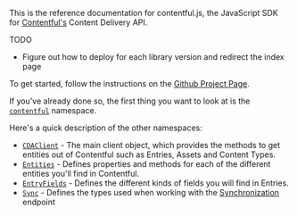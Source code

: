 This is the reference documentation for contentful.js, the JavaScript SDK for [Contentful's](https://www.contentful.com) Content Delivery API.

TODO
* Figure out how to deploy for each library version and redirect the index page

To get started, follow the instructions on the [Github Project Page](https://github.com/contentful/contentful.js).

If you've already done so, the first thing you want to look at is the [`contentful`](./contentful.html) namespace.

Here's a quick description of the other namespaces:
* [`CDAClient`](./CDAClient.html) - The main client object, which provides the methods to get entities out of Contentful such as Entries, Assets and Content Types.
* [`Entities`](./Entities.html) - Defines properties and methods for each of the different entities you'll find in Contentful.
* [`EntryFields`](./EntryFields.html) - Defines the different kinds of fields you will find in Entries.
* [`Sync`](./Sync.html) - Defines the types used when working with the [Synchronization](https://www.contentful.com/developers/docs/concepts/sync/) endpoint
